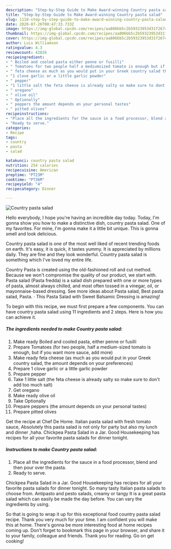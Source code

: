 ```yaml
---
description: "Step-by-Step Guide to Make Award-winning Country pasta salad"
title: "Step-by-Step Guide to Make Award-winning Country pasta salad"
slug: 1118-step-by-step-guide-to-make-award-winning-country-pasta-salad
date: 2020-07-26T00:47:33.733Z
image: https://img-global.cpcdn.com/recipes/aa806bb5c2b59323953d31f26746e1b5/751x532cq70/country-pasta-salad-recipe-main-photo.jpg
thumbnail: https://img-global.cpcdn.com/recipes/aa806bb5c2b59323953d31f26746e1b5/751x532cq70/country-pasta-salad-recipe-main-photo.jpg
cover: https://img-global.cpcdn.com/recipes/aa806bb5c2b59323953d31f26746e1b5/751x532cq70/country-pasta-salad-recipe-main-photo.jpg
author: Luis Williamson
ratingvalue: 4.3
reviewcount: 42826
recipeingredient:
- " Boiled and cooled pasta either penne or fusilli"
- " Tomatoes for two people half a mediumsized tomato is enough but if you want more sauce add more"
- " feta cheese as much as you would put in your Greek country salad the amount depends on your preferences"
- "1 clove garlic or a little garlic powder"
- " pepper"
- "1 little salt the feta cheese is already salty so make sure to dont add too much salt"
- " oregano"
- " olive oil"
- " Optionally"
- " peppers the amount depends on your personal tastes"
- " pitted olives"
recipeinstructions:
- "Place all the ingredients for the sauce in a food processor, blend and then pour over the pasta."
- "Ready to serve."
categories:
- Recipe
tags:
- country
- pasta
- salad

katakunci: country pasta salad 
nutrition: 254 calories
recipecuisine: American
preptime: "PT23M"
cooktime: "PT36M"
recipeyield: "4"
recipecategory: Dinner

---
```



![Country pasta salad](https://img-global.cpcdn.com/recipes/aa806bb5c2b59323953d31f26746e1b5/751x532cq70/country-pasta-salad-recipe-main-photo.jpg)

Hello everybody, I hope you're having an incredible day today. Today, I'm gonna show you how to make a distinctive dish, country pasta salad. One of my favorites. For mine, I'm gonna make it a little bit unique. This is gonna smell and look delicious.

Country pasta salad is one of the most well liked of recent trending foods on earth. It's easy, it is quick, it tastes yummy. It is appreciated by millions daily. They are fine and they look wonderful. Country pasta salad is something which I've loved my entire life.

Country Pasta is created using the old-fashioned roll and cut method. Because we won&#39;t compromise the quality of our product, we start with. Pasta salad (Pasta fredda) is a salad dish prepared with one or more types of pasta, almost always chilled, and most often tossed in a vinegar, oil, or mayonnaise-based dressing. See more ideas about Pasta salad, Best pasta salad, Pasta. · This Pasta Salad with Sweet Balsamic Dressing is amazing!


To begin with this recipe, we must first prepare a few components. You can have country pasta salad using 11 ingredients and 2 steps. Here is how you can achieve it.

<!--inarticleads1-->

##### The ingredients needed to make Country pasta salad:

1. Make ready  Boiled and cooled pasta, either penne or fusilli
1. Prepare  Tomatoes (for two people, half a medium-sized tomato is enough, but if you want more sauce, add more)
1. Make ready  feta cheese (as much as you would put in your Greek country salad, the amount depends on your preferences)
1. Prepare 1 clove garlic or a little garlic powder
1. Prepare  pepper
1. Take 1 little salt (the feta cheese is already salty so make sure to don&#39;t add too much salt)
1. Get  oregano
1. Make ready  olive oil
1. Take  Optionally
1. Prepare  peppers (the amount depends on your personal tastes)
1. Prepare  pitted olives


Get the recipe at Chef De Home. Italian pasta salad with fresh tomato sauce, Absolutely this pasta salad is not only for party but also my lunch and dinner ,haha. Chickpea Pasta Salad in a Jar. Good Housekeeping has recipes for all your favorite pasta salads for dinner tonight. 

<!--inarticleads2-->

##### Instructions to make Country pasta salad:

1. Place all the ingredients for the sauce in a food processor, blend and then pour over the pasta.
1. Ready to serve.


Chickpea Pasta Salad in a Jar. Good Housekeeping has recipes for all your favorite pasta salads for dinner tonight. So many tasty Italian pasta salads to choose from. Antipasto and pesto salads, creamy or tangy It is a great pasta salad which can easily be made the day before. You can vary the ingredients by using. 

So that is going to wrap it up for this exceptional food country pasta salad recipe. Thank you very much for your time. I am confident you will make this at home. There's gonna be more interesting food at home recipes coming up. Don't forget to bookmark this page in your browser, and share it to your family, colleague and friends. Thank you for reading. Go on get cooking!
